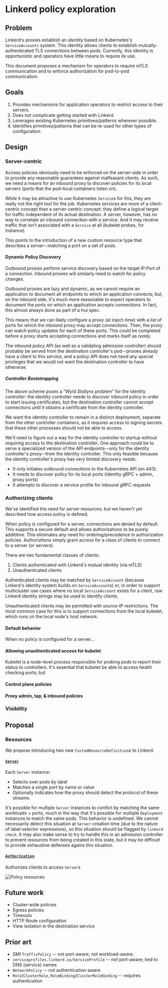 # Linkerd policy exploration

## Problem

Linkerd's proxies establish an _identity_ based on Kubernetes's
`ServiceAccounts` system. This identity allows clients to establish
mutually-authenticated TLS connections between pods. Currently, this identity
is opportunistic and operators have little means to require its use.

This document proposes a mechanism for operators to require mTLS
communication and to enforce authorization for pod-to-pod communication.

## Goals

1. Provides mechanisms for application operators to restrict access to
   their servers.
2. Does not complicate getting started with Linkerd.
3. Leverages existing Kubernetes primitives/patterns wherever possible.
4. Identifies primitives/patterns that can be re-used for other types of
   configuration.

## Design

### Server-centric

Access policies obviously need to be enforced on the server-side in order to
provide any reasonable guarantees against malfeasant clients. As such, we
need a means for an inbound proxy to discover policies for its local servers
(ports that the pod-local containers listen on).

While it may be attractive to use Kubernetes `Service`s for this, they are
really not the right tool for the job. Kubernetes services are more of a
client-centric concept than a server-centric concept: they define a logical
target for traffic independent of its actual destination. A server, however,
has no way to correlate an inbound connection with a service. And it may
receive traffic that isn't associated with a `Service` at all (kubelet
probes, for instance).

This points to the introduction of a new custom resource type that
describes a *server*--matching a port on a set of pods.

#### Dynamic Policy Discovery

Outbound proxies perform service discovery based on the target IP:Port of a
connection. Inbound proxies will similarly need to watch for policy changes.

Outbound proxies are lazy and dynamic, as we cannot require an application to
document all endpoints to which an application connects; but, on the inbound
side, it's much more reasonable to expect operators to document the ports on
which an application accepts connections. In fact, this almost always done as
part of a `Pod` spec.

This means that we can likely configure a proxy (at inject-time) with a list
of ports for which the inbound proxy may accept connections. Then, the proxy
can watch policy updates for each of these ports. This could be completed
before a proxy starts accepting connections and marks itself as _ready_.

The inbound policy API (as well as a validating admission controller) should
probably be served from the destination controller's pod--proxies already
have a client to this service, and a policy API does not need any special
privileges that we would not want the destination controller to have
otherwise.

##### Controller Bootstrapping

The above scheme poses a "*Wyld Stallyns* problem" for the identity
controller: the identity controller needs to discover inbound policy in order
to start issuing certificates, but the destination controller cannot accept
connections until it obtains a certificate from the identity controller.

We want the identity controller to remain in a distinct deployment, separate
from the other controller containers, as it requires access to signing
secrets that these other processes should not be able to access.

We'll need to figure out a way for the identity controller to startup without
requiring access to the destination controller. One approach could be to
serve a specialized version of the API endpoints--only for the identity
controller's proxy--from the identity controller. This only feasible because
the identity controller's proxy has very limited discovery needs:

* It only initiates outbound connections to the Kubernetes API (on 443).
* It needs to discover policy for its local ports (identity gRPC + admin, proxy
  ports)
* It attempts to discover a service profile for inbound gRPC requests

### Authorizing clients

We've identified the need for _server_ resources; but we haven't yet
described how access policy is defined.

When policy is configured for a server, connections are denied by default.
This supports a secure default and allows authorizations to be purely
addititive. This eliminates any need for ordering/precedence in authorization
policies. Authoriztions simply grant access for a class of clients to connect
to a server (or servers).

There are two fundamental classes of clients:

1. Clients authenticated with Linkerd's mutual identity (via mTLS)
2. Unauthenticated clients

Authenticated clients may be matched by `ServiceAccount` (because Linkerd's
identity system builds on `ServiceAccount`s) or, in order to support
multicluster use cases where no local `ServiceAccount` exists for a client,
raw Linkerd identity strings may be used to identify clients.

Unauthenticated clients may be permitted with source-IP restrictions. The
most common case for this is to support connections from the local kubelet,
which runs on the local node's host network.

#### Default behavior

When no policy is configured for a server...

#### Allowing unauthenticated access for kubelet

Kubelet is a node-level process responsible for probing pods to report their
status to controllers. It's essential that kubelet be able to access health
checking ports; but

#### Control plane policies

#### Proxy admin, tap, & inbound policies

### Visibility

## Proposal

### Resources

We propose introducing two new `CustomResourceDefinition`s to Linkerd:

#### [`Server`](crds/server.yml)

Each `Server` instance:

* Selects over pods by label
* Matches a single port by name or value
* Optionally indicates how the proxy should detect the protocol of these
  streams

It's possible for multiple `Server` instances to conflict by matching the
same workloads + ports, much in the way that it's possible for multiple
`Deployment` instances to match the same pods. This behavior is undefined. We
cannot necessarily detect this situation at `Server`-creation time (due to
the nature of label selector expressions), so this situation should be
flagged by `linkerd check`. It may also make sense to try to handle this
in an admission controller to prevent resources from being created in this
state, but it may be difficult to provide exhaustive defenses agains this
situation.

#### [`Authorization`](crds/authz.yml)

Authorizes clients to access `Server`s

![Policy resources](./img/resources.png "Policy resources")

## Future work

- Cluster-wide policies
- Egress policies
- Timeouts
- HTTP Route configuration
- View isolation in the destination service

## Prior art

- SMI `TrafficPolicy` -- not port-aware; not workload-aware.
- `serviceprofiles.linkerd.io/ServiceProfile` -- not port-aware; tied to DNS (service) names
- `NetworkPolicy` -- not authentication-aware
- `Role`/`ClusterRole`, `RoleBinding`/`ClusterRoleBinding` -- requires authentication
